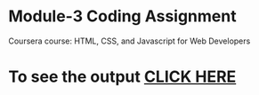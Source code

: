 # Module-3 Coding Assignment

Coursera course: HTML, CSS, and Javascript for Web Developers

# To see the output [CLICK HERE](https://dharmik111.github.io/coursera/edit/master/site/module_3_solution/index.html)

